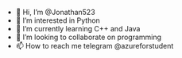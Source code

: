 - 👋 Hi, I’m @Jonathan523
- 👀 I’m interested in Python
- 🌱 I’m currently learning C++ and Java
- 💞️ I’m looking to collaborate on programming
- 📫 How to reach me telegram @azureforstudent

<!---
Jonathan523/Jonathan523 is a ✨ special ✨ repository because its `README.md` (this file) appears on your GitHub profile.
You can click the Preview link to take a look at your changes.
--->
